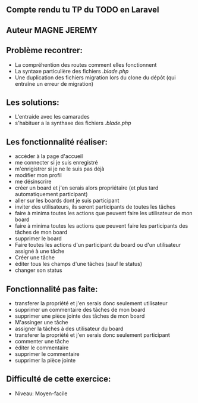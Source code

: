## Compte rendu tu TP du TODO en Laravel

## Auteur MAGNE JEREMY

## Problème recontrer:
  - La compréhention des routes comment elles fonctionnent
  - La syntaxe particulière des fichiers *.blade.php*
  - Une duplication des fichiers migration lors du clone du dépôt (qui entraîne un erreur de migration)

## Les solutions:
  - L'entraide avec les camarades
  - s'habituer a la synthaxe des fichiers *.blade.php*

## Les fonctionnalité réaliser:
  - accéder à la page d'accueil 
  - me connecter si je suis enregistré
  - m'enrigistrer si je ne le suis pas déjà
  - modifier mon profil
  - me désinscrire
  - créer un board  et j'en serais alors propriétaire (et plus tard automatiquement participant)
  - aller sur les boards dont je suis participant
  - inviter des utilisateurs, ils seront participants de toutes les tâches
  - faire à minima toutes les actions que peuvent faire les utilisateur de mon board
  - faire à minima toutes les actions que peuvent faire les participants des tâches de mon board
  - supprimer le board
  - Faire toutes les actions d'un participant du board ou d'un utilisateur assigné à une tâche
  - Créer une tâche
  - éditer tous les champs d'une tâches (sauf le status)
  - changer son status

## Fonctionnalité pas faite:
  - transferer la propriété et j'en serais donc seulement utilisateur
  - supprimer un commentaire des tâches de mon board
  - supprimer une pièce jointe des tâches de mon board 
  - M'assinger une tâche
  - assigner la tâches à des utilisateur du board
  - transferer la propriété et j'en serais donc seulement participant
  - commenter une tâche
  - éditer le commentaire
  - supprimer le commentaire
  - supprimer la pièce jointe


## Difficulté de cette exercice:
  - Niveau: Moyen-facile